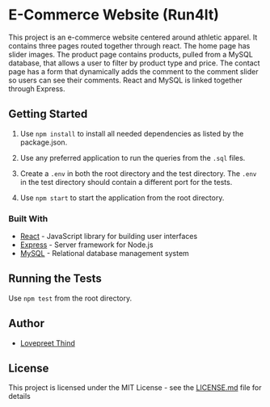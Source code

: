 # E-Commerce Website (Run4It)
This project is an e-commerce website centered around athletic apparel. It contains three pages routed together through react. The home page has slider images. The product page contains products, pulled from a MySQL database, that allows a user to filter by product type and price. The contact page has a form that dynamically adds the comment to the comment slider so users can see their comments. React and MySQL is linked together through Express.

## Getting Started

1. Use `npm install` to install all needed dependencies as listed by the package.json.

2. Use any preferred application to run the queries from the `.sql` files.

3. Create a `.env` in both the root directory and the test directory. The `.env` in the test directory should contain a different port for the tests.

4. Use `npm start` to start the application from the root directory.

### Built With

* [React](https://reactjs.org/docs/getting-started.html) - JavaScript library for building user interfaces
* [Express](https://expressjs.com/) - Server framework for Node.js
* [MySQL](https://dev.mysql.com/doc/) - Relational database management system

## Running the Tests
Use `npm test` from the root directory.

## Author
* [Lovepreet Thind](https://github.com/Thind-Lovepreet14)

## License

This project is licensed under the MIT License - see the [LICENSE.md](LICENSE.md) file for details




